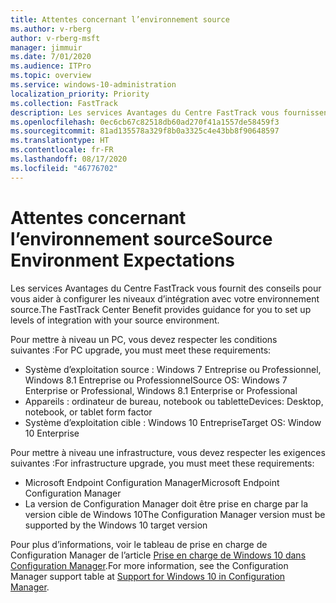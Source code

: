 ```yaml
---
title: Attentes concernant l’environnement source
ms.author: v-rberg
author: v-rberg-msft
manager: jimmuir
ms.date: 7/01/2020
ms.audience: ITPro
ms.topic: overview
ms.service: windows-10-administration
localization_priority: Priority
ms.collection: FastTrack
description: Les services Avantages du Centre FastTrack vous fournissent des conseils pour vous aider à configurer les niveaux d’intégration avec votre environnement source pour le déploiement de Windows 10.
ms.openlocfilehash: 0ec6cb67c82518db60ad270f41a1557de58459f3
ms.sourcegitcommit: 81ad135578a329f8b0a3325c4e43bb8f90648597
ms.translationtype: HT
ms.contentlocale: fr-FR
ms.lasthandoff: 08/17/2020
ms.locfileid: "46776702"
---
```

# <a name="source-environment-expectations"></a><span data-ttu-id="9c7c4-103">Attentes concernant l’environnement source</span><span class="sxs-lookup"><span data-stu-id="9c7c4-103">Source Environment Expectations</span></span>

<span data-ttu-id="9c7c4-104">Les services Avantages du Centre FastTrack vous fournit des conseils pour vous aider à configurer les niveaux d’intégration avec votre environnement source.</span><span class="sxs-lookup"><span data-stu-id="9c7c4-104">The FastTrack Center Benefit provides guidance for you to set up levels of integration with your source environment.</span></span>
  
<span data-ttu-id="9c7c4-105">Pour mettre à niveau un PC, vous devez respecter les conditions suivantes :</span><span class="sxs-lookup"><span data-stu-id="9c7c4-105">For PC upgrade, you must meet these requirements:</span></span>

- <span data-ttu-id="9c7c4-106">Système d’exploitation source : Windows 7 Entreprise ou Professionnel, Windows 8.1 Entreprise ou Professionnel</span><span class="sxs-lookup"><span data-stu-id="9c7c4-106">Source OS: Windows 7 Enterprise or Professional, Windows 8.1 Enterprise or Professional</span></span>
- <span data-ttu-id="9c7c4-107">Appareils : ordinateur de bureau, notebook ou tablette</span><span class="sxs-lookup"><span data-stu-id="9c7c4-107">Devices: Desktop, notebook, or tablet form factor</span></span>
- <span data-ttu-id="9c7c4-108">Système d’exploitation cible : Windows 10 Entreprise</span><span class="sxs-lookup"><span data-stu-id="9c7c4-108">Target OS: Window 10 Enterprise</span></span>

<span data-ttu-id="9c7c4-109">Pour mettre à niveau une infrastructure, vous devez respecter les exigences suivantes :</span><span class="sxs-lookup"><span data-stu-id="9c7c4-109">For infrastructure upgrade, you must meet these requirements:</span></span>   

- <span data-ttu-id="9c7c4-110">Microsoft Endpoint Configuration Manager</span><span class="sxs-lookup"><span data-stu-id="9c7c4-110">Microsoft Endpoint Configuration Manager</span></span>  
- <span data-ttu-id="9c7c4-111">La version de Configuration Manager doit être prise en charge par la version cible de Windows 10</span><span class="sxs-lookup"><span data-stu-id="9c7c4-111">The Configuration Manager version must be supported by the Windows 10 target version</span></span>

<span data-ttu-id="9c7c4-112">Pour plus d’informations, voir le tableau de prise en charge de Configuration Manager de l’article [Prise en charge de Windows 10 dans Configuration Manager](https://docs.microsoft.com/sccm/core/plan-design/configs/support-for-windows-10).</span><span class="sxs-lookup"><span data-stu-id="9c7c4-112">For more information, see the Configuration Manager support table at [Support for Windows 10 in Configuration Manager](https://docs.microsoft.com/sccm/core/plan-design/configs/support-for-windows-10).</span></span>
  